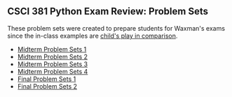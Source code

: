 ## CSCI 381 Python Exam Review: Problem Sets

These problem sets were created to prepare students for Waxman's exams since the in-class examples are [child's play in comparison](image.png).

- [Midterm Problem Sets 1](review/midterm-problem-sets1)
- [Midterm Problem Sets 2](review/midterm-problem-sets2)
- [Midterm Problem Sets 3](review/midterm-problem-sets3)
- [Midterm Problem Sets 4](review/midterm-problem-sets4)
- [Final Problem Sets 1](review/final-problem-sets1)
- [Final Problem Sets 2](review/final-problem-sets2)

&nbsp;
